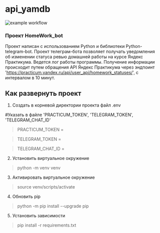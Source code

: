 # api_yamdb

![example workflow](https://github.com/Aleksey-shipkov/yamdb_final/actions/workflows/yamdb_workflow.yml/badge.svg)

### Проект HomeWork_bot

Проект написан с использованием Python и библиотеки Python-telegram-bot.
Проект телеграм-бота позволяет получать уведомления об изменении статуса ревью домашней работы на курсе Яндекс Практикума.
Ведется лог работы программы.
Получение информации происходит путем обращения  API Яндекс Практикума через эндпоинт 'https://practicum.yandex.ru/api/user_api/homework_statuses/',
с интервалом в 10 минут.


## Как развернуть проект

1. Создать в корневой директории проекта файл .env

#Указать в файле 'PRACTICUM_TOKEN', 'TELEGRAM_TOKEN', 'TELEGRAM_CHAT_ID'

>PRACTICUM_TOKEN = 

>TELEGRAM_TOKEN = 

>TELEGRAM_CHAT_ID = 

2. Установить виртуальное окружение

> python -m venv venv

3. Активировать виртуальное окружение

> source venv/scripts/activate

4. Обновить pip

> python -m pip install --upgrade pip

5. Установить зависимости

> pip install -r requirements.txt

